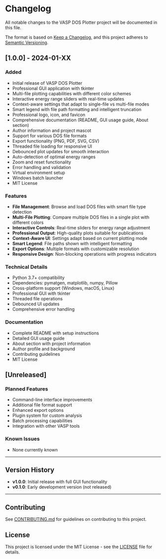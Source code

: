 # Changelog

All notable changes to the VASP DOS Plotter project will be documented in this file.

The format is based on [Keep a Changelog](https://keepachangelog.com/en/1.0.0/),
and this project adheres to [Semantic Versioning](https://semver.org/spec/v2.0.0.html).

## [1.0.0] - 2024-01-XX

### Added
- Initial release of VASP DOS Plotter
- Professional GUI application with tkinter
- Multi-file plotting capabilities with different color schemes
- Interactive energy range sliders with real-time updates
- Context-aware settings that adapt to single-file vs multi-file modes
- Smart legend with file path formatting and intelligent truncation
- Professional logo, icon, and favicon
- Comprehensive documentation (README, GUI usage guide, About section)
- Author information and project mascot
- Support for various DOS file formats
- Export functionality (PNG, PDF, SVG, CSV)
- Threaded file loading for responsive UI
- Debounced plot updates for smooth interaction
- Auto-detection of optimal energy ranges
- Zoom and reset functionality
- Error handling and validation
- Virtual environment setup
- Windows batch launcher
- MIT License

### Features
- **File Management**: Browse and load DOS files with smart file type detection
- **Multi-File Plotting**: Compare multiple DOS files in a single plot with different colors
- **Interactive Controls**: Real-time sliders for energy range adjustment
- **Professional Output**: High-quality plots suitable for publications
- **Context-Aware UI**: Settings adapt based on current plotting mode
- **Smart Legend**: File paths shown with intelligent formatting
- **Export Options**: Multiple formats with customizable resolution
- **Responsive Design**: Non-blocking operations with progress indicators

### Technical Details
- Python 3.7+ compatibility
- Dependencies: pymatgen, matplotlib, numpy, Pillow
- Cross-platform support (Windows, macOS, Linux)
- Professional GUI with tkinter
- Threaded file operations
- Debounced UI updates
- Comprehensive error handling

### Documentation
- Complete README with setup instructions
- Detailed GUI usage guide
- About section with project information
- Author profile and background
- Contributing guidelines
- MIT License

## [Unreleased]

### Planned Features
- Command-line interface improvements
- Additional file format support
- Enhanced export options
- Plugin system for custom analysis
- Batch processing capabilities
- Integration with other VASP tools

### Known Issues
- None currently known

---

## Version History

- **v1.0.0**: Initial release with full GUI functionality
- **v0.1.0**: Early development version (not released)

---

## Contributing

See [CONTRIBUTING.md](CONTRIBUTING.md) for guidelines on contributing to this project.

## License

This project is licensed under the MIT License - see the [LICENSE](LICENSE) file for details.
